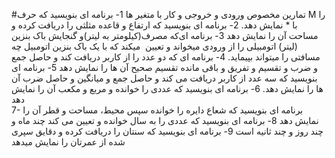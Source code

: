 #تمارین مخصوص ورودی و خروجی و کار با متغیر ها
1-	برنامه ای بنویسید که حرف M را با * نمایش دهد.
2-	برنامه ای بنویسید که ارتفاع و قاعده مثلثی را دریافت کرده و مساحت آن را نمایش دهد 
3-	برنامه ای‌که ‌مصرف‌(کیلومتر ‌به ‌لیتر‌)و‌ گنجایش‌ باک‌ بنزین ‌(لیتر‌) اتومبیلی ‌را ‌از ‌ورودی‌ میخواند ‌و ‌تعیین‌ ‌ میکند‌ که ‌با ‌یک ‌باک ‌بنزین ‌اتومبیل ‌چه ‌مسافتی‌ را‌ میتواند ‌بپیماید.
4-	برنامه ای که دو عدد را از کاربر دریافت کند و حاصل جمع و ضرب و تقسیم و تفریق و باقی مانده تقسیم صحیح آن ها را نمایش دهد
5-	 برنامه ای بنویسید که سه عدد از کاربر دریافت می کند و حاصل جمع و میانگین و حاصل ضرب آن ها را نمایش دهد.
6-	برنامه ای بنویسید که عددی را خوانده و مربع و مکعب آن را نمایش دهد  
7-	برنامه ای بنویسید که شعاع دایره را خوانده سپس محیط، مساحت و قطر آن را نمایش دهد
8-	برنامه ای بنویسید که عددی را به سال خوانده و تعیین می کند چند ماه و چند روز و چند ثانیه است
9-	برنامه ای بنویسید که سنتان را دریافت کرده و دقایق سپری شده از عمرتان را نمایش میدهد
